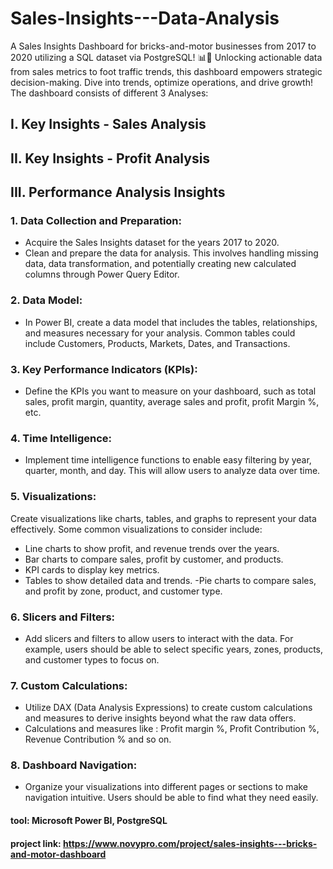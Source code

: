# Sales-Insights---Data-Analysis
A Sales Insights Dashboard for bricks-and-motor businesses from 2017 to 2020 utilizing a SQL dataset via PostgreSQL! 📊🏢 Unlocking actionable data from sales metrics to foot traffic trends, this dashboard empowers strategic decision-making. Dive into trends, optimize operations, and drive growth! 
The dashboard consists of different 3 Analyses:
## I. Key Insights - Sales Analysis
## II. Key Insights - Profit Analysis
## III. Performance Analysis Insights

### 1. Data Collection and Preparation:
- Acquire the Sales Insights dataset for the years 2017 to 2020.
- Clean and prepare the data for analysis. This involves handling missing data, data transformation, and potentially creating new calculated columns through Power Query Editor.
### 2. Data Model:
- In Power BI, create a data model that includes the tables, relationships, and measures necessary for your analysis. Common tables could include Customers, Products, Markets, Dates, and Transactions.
### 3. Key Performance Indicators (KPIs):
- Define the KPIs you want to measure on your dashboard, such as total sales, profit margin, quantity, average sales and profit, profit Margin %, etc.
### 4. Time Intelligence:
- Implement time intelligence functions to enable easy filtering by year, quarter, month, and day. This will allow users to analyze data over time.
### 5. Visualizations:
Create visualizations like charts, tables, and graphs to represent your data effectively. Some common visualizations to consider include:
- Line charts to show profit, and revenue trends over the years.
- Bar charts to compare sales, profit by customer, and products.
- KPI cards to display key metrics.
- Tables to show detailed data and trends.
-Pie charts to compare sales, and profit by zone, product, and customer type.
### 6. Slicers and Filters:
- Add slicers and filters to allow users to interact with the data. For example, users should be able to select specific years, zones, products, and customer types to focus on.
### 7. Custom Calculations:
- Utilize DAX (Data Analysis Expressions) to create custom calculations and measures to derive insights beyond what the raw data offers.
- Calculations and measures like : Profit margin %, Profit Contribution %, Revenue Contribution % and so on.
### 8. Dashboard Navigation:
- Organize your visualizations into different pages or sections to make navigation intuitive. Users should be able to find what they need easily.

#### tool: Microsoft Power BI, PostgreSQL
#### project link: https://www.novypro.com/project/sales-insights---bricks-and-motor-dashboard
